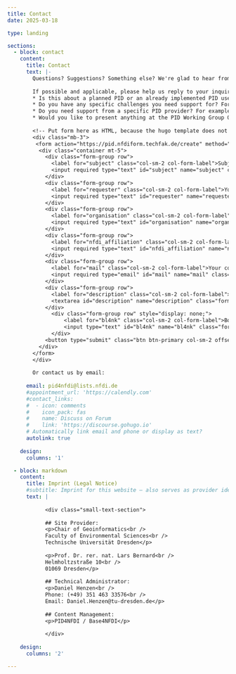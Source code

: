 ```yaml
---
title: Contact
date: 2025-03-18

type: landing

sections:
  - block: contact
    content:
      title: Contact
      text: |-
        Questions? Suggestions? Something else? We're glad to hear from you.
        
        If possible and applicable, please help us reply to your inquiry in the best way possible, by giving us more information about your PID use case or context. For example, answer (some of) the following questions:
        * Is this about a planned PID or an already implemented PID use case or scenario?
        * Do you have any specific challenges you need support for? For example concerning metadata quality and harmonization, interoperability using different PIDs, interoperability of own system with PID provider requirements, training, governance of PIDs (financing, organization requirements)?
        * Do you need support from a specific PID provider? For example concerning metadata interpretation, quality, completeness, reporting?
        * Would you like to present anything at the PID Working Group OpenHour?
        
        <!-- Put form here as HTML, because the hugo template does not support custom URLs for contact forms. -->
        <div class="mb-3">
         <form action="https://pid.nfdiform.techfak.de/create" method="post">
          <div class="container mt-5">
            <div class="form-group row">
              <label for="subject" class="col-sm-2 col-form-label">Subject:</label>
              <input required type="text" id="subject" name="subject" class="form-control col-sm-10" placeholder="Enter subject">
            </div>
            <div class="form-group row">
              <label for="requester" class="col-sm-2 col-form-label">Your name:</label>
              <input required type="text" id="requester" name="requester" class="form-control col-sm-10" placeholder="Enter your name">
            </div>
            <div class="form-group row">
              <label for="organisation" class="col-sm-2 col-form-label">Your organisation:</label>
              <input required type="text" id="organisation" name="organisation" class="form-control col-sm-10" placeholder="Enter the name of your organisation">
            </div>
            <div class="form-group row">
              <label for="nfdi_affiliation" class="col-sm-2 col-form-label">Your NFDI Consortium / Section (if applicable):</label>
              <input required type="text" id="nfdi_affiliation" name="nfdi_affiliation" class="form-control col-sm-10" placeholder="Enter your affiliation within NFDI">
            </div>
            <div class="form-group row">
              <label for="mail" class="col-sm-2 col-form-label">Your contact email:</label>
              <input required type="email" id="mail" name="mail" class="form-control col-sm-10" placeholder="Enter your email">
            </div>
            <div class="form-group row">
              <label for="description" class="col-sm-2 col-form-label">Detailed description of your enquiry:</label>
              <textarea id="description" name="description" class="form-control col-sm-10" rows="3"></textarea>
            </div>
              <div class="form-group row" style="display: none;">
                  <label for="bl4nk" class="col-sm-2 col-form-label">Bot check:</label>
                  <input type="text" id="bl4nk" name="bl4nk" class="form-control col-sm-10" placeholder="">
              </div>
            <button type="submit" class="btn btn-primary col-sm-2 offset-sm-5">Send</button>
          </div>
        </form>
        </div>
        
        Or contact us by email:
        
      email: pid4nfdi@lists.nfdi.de
      #appointment_url: 'https://calendly.com'
      #contact_links:
      #  - icon: comments
      #    icon_pack: fas
      #    name: Discuss on Forum
      #    link: 'https://discourse.gohugo.io'
      # Automatically link email and phone or display as text?
      autolink: true
    
    design:
      columns: '1'

  - block: markdown
    content:
      title: Imprint (Legal Notice)
      #subtitle: Imprint for this website – also serves as provider identification according to § 5 Digitale Dienste Gesetz (DDG)
      text: |
            
            <div class="small-text-section">
            
            ## Site Provider:
            <p>Chair of Geoinformatics<br />
            Faculty of Environmental Sciences<br />
            Technische Universität Dresden</p>
            
            <p>Prof. Dr. rer. nat. Lars Bernard<br />
            Helmholtzstraße 10<br />
            01069 Dresden</p>
            
            ## Technical Administrator:
            <p>Daniel Henzen<br />
            Phone: (+49) 351 463 33576<br />
            Email: Daniel.Henzen@tu-dresden.de</p>
            
            ## Content Management:
            <p>PID4NFDI / Base4NFDI</p>
            
            </div>
    
    design:
      columns: '2'

---
```

